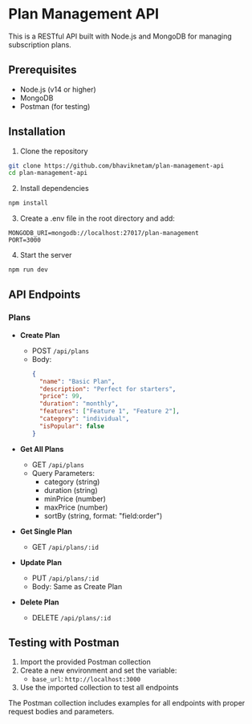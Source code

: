 # Plan Management API

This is a RESTful API built with Node.js and MongoDB for managing subscription plans.

## Prerequisites

- Node.js (v14 or higher)
- MongoDB
- Postman (for testing)

## Installation

1. Clone the repository
```bash
git clone https://github.com/bhaviknetam/plan-management-api
cd plan-management-api
```

2. Install dependencies
```bash
npm install
```

3. Create a .env file in the root directory and add:
```
MONGODB_URI=mongodb://localhost:27017/plan-management
PORT=3000
```

4. Start the server
```bash
npm run dev
```

## API Endpoints

### Plans

- **Create Plan**
  - POST `/api/plans`
  - Body: 
    ```json
    {
      "name": "Basic Plan",
      "description": "Perfect for starters",
      "price": 99,
      "duration": "monthly",
      "features": ["Feature 1", "Feature 2"],
      "category": "individual",
      "isPopular": false
    }
    ```

- **Get All Plans**
  - GET `/api/plans`
  - Query Parameters:
    - category (string)
    - duration (string)
    - minPrice (number)
    - maxPrice (number)
    - sortBy (string, format: "field:order")

- **Get Single Plan**
  - GET `/api/plans/:id`

- **Update Plan**
  - PUT `/api/plans/:id`
  - Body: Same as Create Plan

- **Delete Plan**
  - DELETE `/api/plans/:id`

## Testing with Postman

1. Import the provided Postman collection
2. Create a new environment and set the variable:
   - `base_url`: `http://localhost:3000`
3. Use the imported collection to test all endpoints

The Postman collection includes examples for all endpoints with proper request bodies and parameters.

